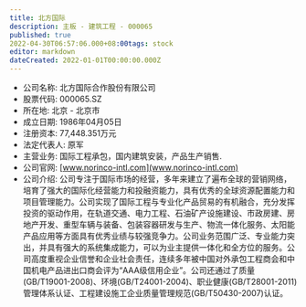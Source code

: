```yaml
---
title: 北方国际
description: 主板 - 建筑工程 - 000065
published: true
2022-04-30T06:57:06.000+08:00tags: stock
editor: markdown
dateCreated: 2022-01-01T00:00:00.000Z
---
```


- 公司名称: 北方国际合作股份有限公司
- 股票代码: 000065.SZ
- 所在地: 北京 - 北京市
- 成立日期: 1986年04月05日
- 注册资本: 77,448.351万元
- 法定代表人: 原军
- 主营业务: 国际工程承包，国内建筑安装，产品生产销售.
- 公司官网: [www.norinco-intl.com](www.norinco-intl.com)
- 公司介绍: 公司专注于国际市场的经营，多年来建立了遍布全球的营销网络，培育了强大的国际化经营能力和投融资能力，具有优秀的全球资源配置能力和项目管理能力。公司实现了国际工程与专业化产品贸易的有机融合，充分发挥投资的驱动作用，在轨道交通、电力工程、石油矿产设施建设、市政房建、房地产开发、重型车辆与装备、包装容器研发与生产、物流一体化服务、太阳能产品应用等方面具有优秀业绩与较强竞争力。公司业务范围广泛、专业能力突出，并具有强大的系统集成能力，可以为业主提供一体化和全方位的服务。公司高度重视企业信誉和企业社会责任，连续多年被中国对外承包工程商会和中国机电产品进出口商会评为“AAA级信用企业”。公司还通过了质量(GB/T19001-2008)、环境(GB/T24001-2004)、职业健康(GB/T28001-2011)管理体系认证、工程建设施工企业质量管理规范(GB/T50430-2007)认证。


